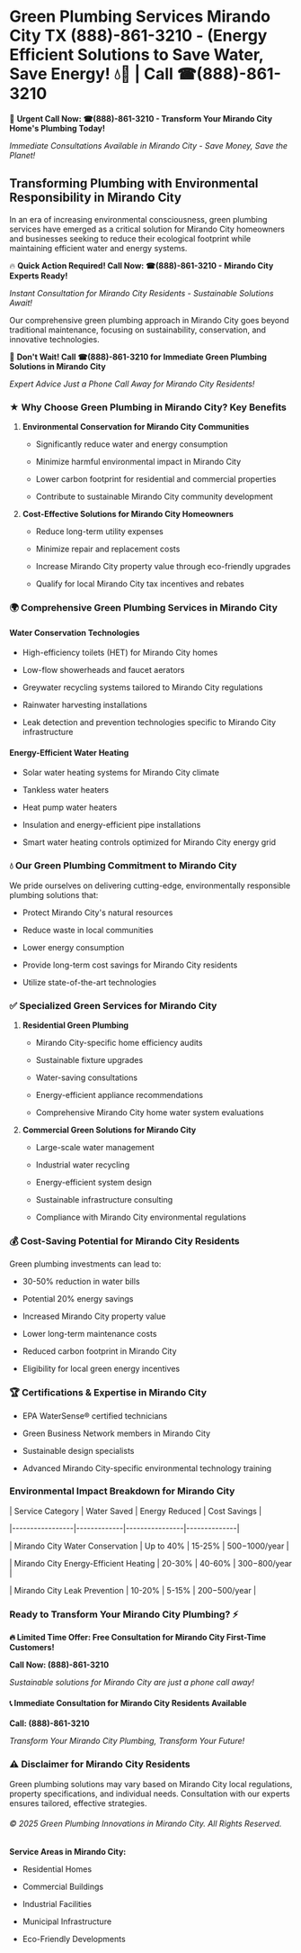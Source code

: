 # Green Plumbing Services Mirando City TX (888)-861-3210 - (Energy Efficient Solutions to Save Water, Save Energy! 💧🌿 | Call ☎(888)-861-3210

🚨 **Urgent Call Now: ☎(888)-861-3210 - Transform Your Mirando City Home's Plumbing Today!**
*Immediate Consultations Available in Mirando City - Save Money, Save the Planet!*

## Transforming Plumbing with Environmental Responsibility in Mirando City

In an era of increasing environmental consciousness, green plumbing services have emerged as a critical solution for Mirando City homeowners and businesses seeking to reduce their ecological footprint while maintaining efficient water and energy systems. 

🔥 **Quick Action Required! Call Now: ☎(888)-861-3210 - Mirando City Experts Ready!**
*Instant Consultation for Mirando City Residents - Sustainable Solutions Await!*

Our comprehensive green plumbing approach in Mirando City goes beyond traditional maintenance, focusing on sustainability, conservation, and innovative technologies.

🚨 **Don't Wait! Call ☎(888)-861-3210 for Immediate Green Plumbing Solutions in Mirando City**
*Expert Advice Just a Phone Call Away for Mirando City Residents!*

### ★ Why Choose Green Plumbing in Mirando City? Key Benefits

1. **Environmental Conservation for Mirando City Communities** 
   - Significantly reduce water and energy consumption
   - Minimize harmful environmental impact in Mirando City
   - Lower carbon footprint for residential and commercial properties
   - Contribute to sustainable Mirando City community development

2. **Cost-Effective Solutions for Mirando City Homeowners** 
   - Reduce long-term utility expenses
   - Minimize repair and replacement costs
   - Increase Mirando City property value through eco-friendly upgrades
   - Qualify for local Mirando City tax incentives and rebates

### 🌍 Comprehensive Green Plumbing Services in Mirando City

#### Water Conservation Technologies
- High-efficiency toilets (HET) for Mirando City homes
- Low-flow showerheads and faucet aerators
- Greywater recycling systems tailored to Mirando City regulations
- Rainwater harvesting installations
- Leak detection and prevention technologies specific to Mirando City infrastructure

#### Energy-Efficient Water Heating
- Solar water heating systems for Mirando City climate
- Tankless water heaters
- Heat pump water heaters
- Insulation and energy-efficient pipe installations
- Smart water heating controls optimized for Mirando City energy grid

### 💧 Our Green Plumbing Commitment to Mirando City

We pride ourselves on delivering cutting-edge, environmentally responsible plumbing solutions that:
- Protect Mirando City's natural resources
- Reduce waste in local communities
- Lower energy consumption
- Provide long-term cost savings for Mirando City residents
- Utilize state-of-the-art technologies

### ✅ Specialized Green Services for Mirando City

1. **Residential Green Plumbing**
   - Mirando City-specific home efficiency audits
   - Sustainable fixture upgrades
   - Water-saving consultations
   - Energy-efficient appliance recommendations
   - Comprehensive Mirando City home water system evaluations

2. **Commercial Green Solutions for Mirando City**
   - Large-scale water management
   - Industrial water recycling
   - Energy-efficient system design
   - Sustainable infrastructure consulting
   - Compliance with Mirando City environmental regulations

### 💰 Cost-Saving Potential for Mirando City Residents

Green plumbing investments can lead to:
- 30-50% reduction in water bills
- Potential 20% energy savings
- Increased Mirando City property value
- Lower long-term maintenance costs
- Reduced carbon footprint in Mirando City
- Eligibility for local green energy incentives

### 🏆 Certifications & Expertise in Mirando City

- EPA WaterSense® certified technicians
- Green Business Network members in Mirando City
- Sustainable design specialists
- Advanced Mirando City-specific environmental technology training

### Environmental Impact Breakdown for Mirando City

| Service Category | Water Saved | Energy Reduced | Cost Savings |
|-----------------|-------------|----------------|--------------|
| Mirando City Water Conservation | Up to 40% | 15-25% | $500-$1000/year |
| Mirando City Energy-Efficient Heating | 20-30% | 40-60% | $300-$800/year |
| Mirando City Leak Prevention | 10-20% | 5-15% | $200-$500/year |

### Ready to Transform Your Mirando City Plumbing? ⚡

**🔥 Limited Time Offer: Free Consultation for Mirando City First-Time Customers!**

**Call Now: (888)-861-3210**
*Sustainable solutions for Mirando City are just a phone call away!*

#### 📞 Immediate Consultation for Mirando City Residents Available

**Call: (888)-861-3210**
*Transform Your Mirando City Plumbing, Transform Your Future!*

### ⚠️ Disclaimer for Mirando City Residents

Green plumbing solutions may vary based on Mirando City local regulations, property specifications, and individual needs. Consultation with our experts ensures tailored, effective strategies.

###### © 2025 Green Plumbing Innovations in Mirando City. All Rights Reserved.

**Service Areas in Mirando City:** 
- Residential Homes
- Commercial Buildings
- Industrial Facilities
- Municipal Infrastructure
- Eco-Friendly Developments